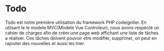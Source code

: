 # Todo

Todo est notre première utilisation du framework PHP codeigniter.
En utilsant le le modele MVC(Modele Vue Controleur),
nous avons respécté un cahier de charges afin de créer une page web affichant une liste de tâches a réaliser.
Ces tâches doivent pouvoir etre modifier, supprimer, on peut en rajouter des nouvelles et aussi les trier.
